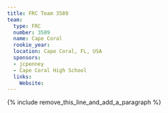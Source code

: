 ```yaml
---
title: FRC Team 3589
team:
  type: FRC
  number: 3589
  name: Cape Coral
  rookie_year:
  location: Cape Coral, FL, USA
  sponsors:
  - jcpenney
  - Cape Coral High School
  links:
    Website:
---
```


{% include remove_this_line_and_add_a_paragraph %}